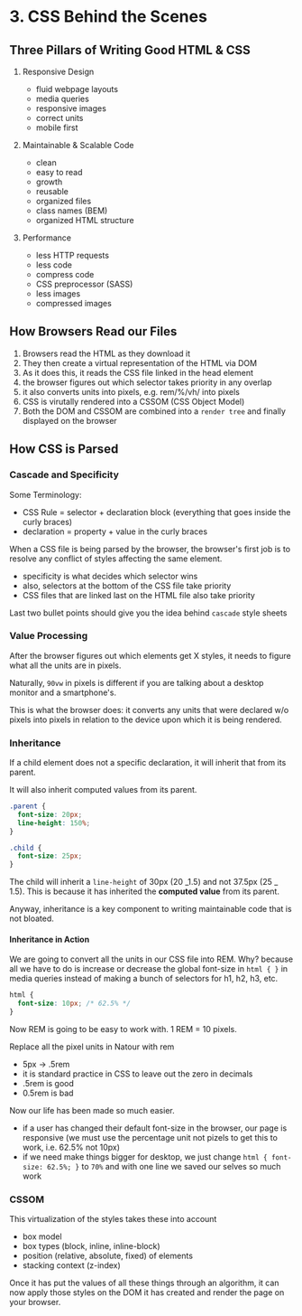 # 3. CSS Behind the Scenes

## Three Pillars of Writing Good HTML & CSS

1. Responsive Design

   - fluid webpage layouts
   - media queries
   - responsive images
   - correct units
   - mobile first

2. Maintainable & Scalable Code

   - clean
   - easy to read
   - growth
   - reusable
   - organized files
   - class names (BEM)
   - organized HTML structure

3. Performance
   - less HTTP requests
   - less code
   - compress code
   - CSS preprocessor (SASS)
   - less images
   - compressed images

## How Browsers Read our Files

1. Browsers read the HTML as they download it
2. They then create a virtual representation of the HTML via DOM
3. As it does this, it reads the CSS file linked in the head element
4. the browser figures out which selector takes priority in any overlap
5. it also converts units into pixels, e.g. rem/%/vh/ into pixels
6. CSS is virutally rendered into a CSSOM (CSS Object Model)
7. Both the DOM and CSSOM are combined into a `render tree` and finally displayed on the browser

## How CSS is Parsed

### Cascade and Specificity

Some Terminology:

- CSS Rule = selector + declaration block (everything that goes inside the curly braces)
- declaration = property + value in the curly braces

When a CSS file is being parsed by the browser, the browser's first job is to resolve any conflict of styles affecting the same element.

- specificity is what decides which selector wins
- also, selectors at the bottom of the CSS file take priority
- CSS files that are linked last on the HTML file also take priority

Last two bullet points should give you the idea behind `cascade` style sheets

### Value Processing

After the browser figures out which elements get X styles, it needs to figure what all the units are in pixels.

Naturally, `90vw` in pixels is different if you are talking about a desktop monitor and a smartphone's.

This is what the browser does: it converts any units that were declared w/o pixels into pixels in relation to the device upon which it is being rendered.

### Inheritance

If a child element does not a specific declaration, it will inherit that from its parent.

It will also inherit computed values from its parent.

```css
.parent {
  font-size: 20px;
  line-height: 150%;
}

.child {
  font-size: 25px;
}
```

The child will inherit a `line-height` of 30px (20 _1.5) and not 37.5px (25 _ 1.5). This is because it has inherited the **computed value** from its parent.

Anyway, inheritance is a key component to writing maintainable code that is not bloated.

#### Inheritance in Action

We are going to convert all the units in our CSS file into REM. Why? because all we have to do is increase or decrease the global font-size in `html { }` in media queries instead of making a bunch of selectors for h1, h2, h3, etc.

```css
html {
  font-size: 10px; /* 62.5% */
}
```

Now REM is going to be easy to work with. 1 REM = 10 pixels.

Replace all the pixel units in Natour with rem

- 5px -> .5rem
- it is standard practice in CSS to leave out the zero in decimals
- .5rem is good
- 0.5rem is bad

Now our life has been made so much easier.

- if a user has changed their default font-size in the browser, our page is responsive (we must use the percentage unit not pizels to get this to work, i.e. 62.5% not 10px)
- if we need make things bigger for desktop, we just change `html { font-size: 62.5%; }` to `70%` and with one line we saved our selves so much work

### CSSOM

This virtualization of the styles takes these into account

- box model
- box types (block, inline, inline-block)
- position (relative, absolute, fixed) of elements
- stacking context (z-index)

Once it has put the values of all these things through an algorithm, it can now apply those styles on the DOM it has created and render the page on your browser.
